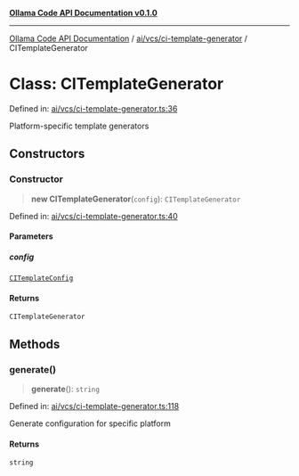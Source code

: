 [**Ollama Code API Documentation v0.1.0**](../../../../README.md)

***

[Ollama Code API Documentation](../../../../modules.md) / [ai/vcs/ci-template-generator](../README.md) / CITemplateGenerator

# Class: CITemplateGenerator

Defined in: [ai/vcs/ci-template-generator.ts:36](https://github.com/erichchampion/ollama-code/blob/6fbd2b7ec436444e20f96917e578abed00a87538/ollama-code/src/ai/vcs/ci-template-generator.ts#L36)

Platform-specific template generators

## Constructors

### Constructor

> **new CITemplateGenerator**(`config`): `CITemplateGenerator`

Defined in: [ai/vcs/ci-template-generator.ts:40](https://github.com/erichchampion/ollama-code/blob/6fbd2b7ec436444e20f96917e578abed00a87538/ollama-code/src/ai/vcs/ci-template-generator.ts#L40)

#### Parameters

##### config

[`CITemplateConfig`](../interfaces/CITemplateConfig.md)

#### Returns

`CITemplateGenerator`

## Methods

### generate()

> **generate**(): `string`

Defined in: [ai/vcs/ci-template-generator.ts:118](https://github.com/erichchampion/ollama-code/blob/6fbd2b7ec436444e20f96917e578abed00a87538/ollama-code/src/ai/vcs/ci-template-generator.ts#L118)

Generate configuration for specific platform

#### Returns

`string`
